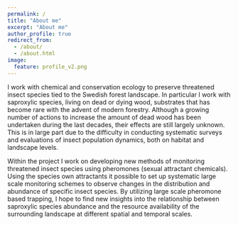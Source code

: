 ```yaml
---
permalink: /
title: "About me"
excerpt: "About me"
author_profile: true
redirect_from: 
  - /about/
  - /about.html
image:
  feature: profile_v2.png
---
```


I work with chemical and conservation ecology to preserve threatened insect species tied to the Swedish forest landscape. In particular I work with saproxylic species, living on dead or dying wood, substrates that has become rare with the advent of modern forestry. Although a growing number of actions to increase the amount of dead wood has been undertaken during the last decades, their effects are still largely unknown. This is in large part due to the difficulty in conducting systematic surveys and evaluations of insect population dynamics, both on habitat and landscape levels.

Within the project I work on developing new methods of monitoring threatened insect species using pheromones (sexual attractant chemicals). Using the species own attractants it possible to set up systematic large scale monitoring schemes to observe changes in the distribution and abundance of specific insect species. By utilizing large scale pheromone based trapping, I hope to find new insights into the relationship between saproxylic species abundance and the resource availability of the surrounding landscape at different spatial and temporal scales.
